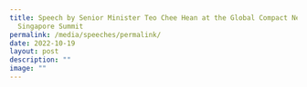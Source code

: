 ```yaml
---
title: Speech by Senior Minister Teo Chee Hean at the Global Compact Network
  Singapore Summit
permalink: /media/speeches/permalink/
date: 2022-10-19
layout: post
description: ""
image: ""
---
```

